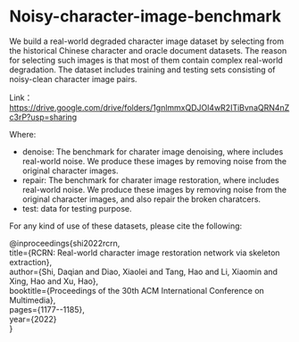# Noisy-character-image-benchmark


We build a real-world degraded character image dataset by selecting from the historical Chinese character and oracle document datasets. The reason for selecting such images is that most of them contain complex real-world degradation. The dataset includes training and testing sets consisting of noisy-clean character image pairs. 

Link：https://drive.google.com/drive/folders/1gnlmmxQDJOl4wR2ITiBvnaQRN4nZc3rP?usp=sharing

Where:
- denoise: The benchmark for charater image denoising, where includes real-world noise. We produce these images by removing noise from the original character images.
- repair: The benchmark for charater image restoration, where includes real-world noise. We produce these images by removing noise from the original character images, and also repair the broken charatcers. 
- test: data for testing purpose. 


For any kind of use of these datasets, please cite the following:
  
@inproceedings{shi2022rcrn,  
  title={RCRN: Real-world character image restoration network via skeleton extraction},  
  author={Shi, Daqian and Diao, Xiaolei and Tang, Hao and Li, Xiaomin and Xing, Hao and Xu, Hao},  
  booktitle={Proceedings of the 30th ACM International Conference on Multimedia},  
  pages={1177--1185},  
  year={2022}  
}  
